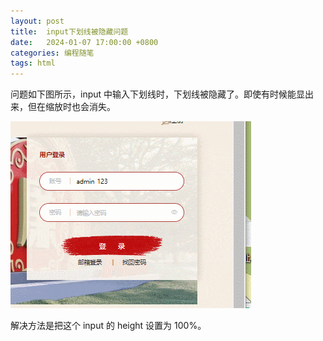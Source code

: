 ```yaml
---
layout: post
title:  input下划线被隐藏问题
date:   2024-01-07 17:00:00 +0800
categories: 编程随笔
tags: html
---
```


问题如下图所示，input 中输入下划线时，下划线被隐藏了。即使有时候能显出来，但在缩放时也会消失。

![input下划线被隐藏问题](/post_assets/images/2024/01/2024_01_07_下划线显示不出.gif)

解决方法是把这个 input 的 height 设置为 100%。
